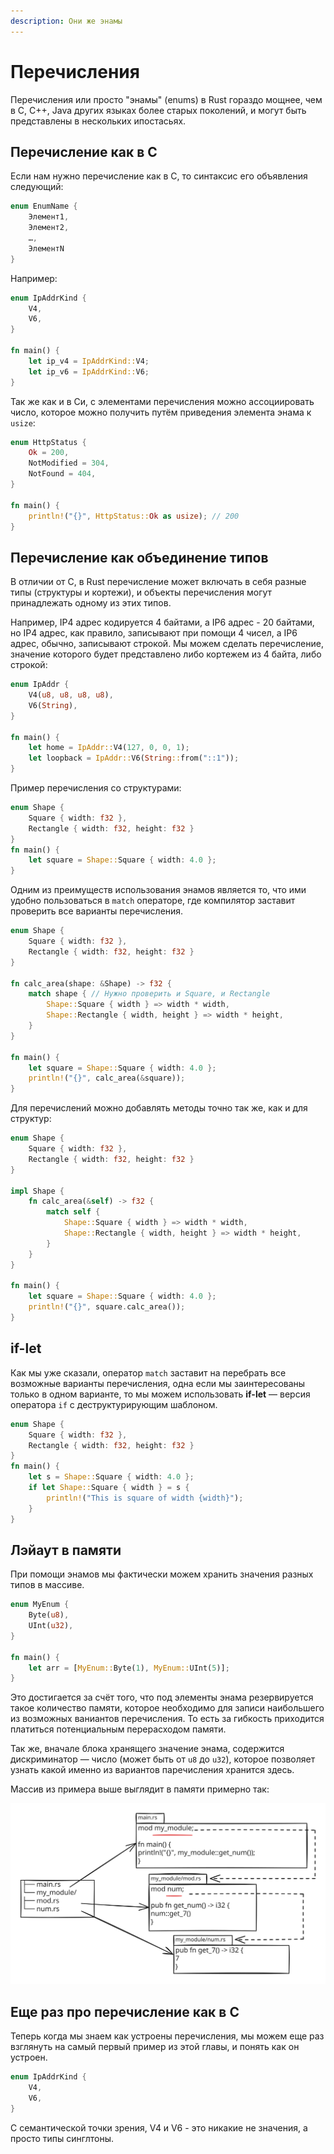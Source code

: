 ```yaml
---
description: Они же энамы
---
```


# Перечисления

Перечисления или просто "энамы" (enums) в Rust гораздо мощнее, чем в C, C++, Java других языках более старых поколений, и могут быть представлены в нескольких ипостасьях.

## Перечисление как в C

Если нам нужно перечисление как в C, то синтаксис его объявления следующий:

```rust
enum EnumName {
    Элемент1,
    Элемент2,
    …,
    ЭлементN
}
```

Например:

```rust
enum IpAddrKind {
    V4,
    V6,
}

fn main() {
    let ip_v4 = IpAddrKind::V4;
    let ip_v6 = IpAddrKind::V6;
}
```

Так же как и в Си, с элементами перечисления можно ассоциировать число, которое можно получить путём приведения элемента энама к `usize`:

```rust
enum HttpStatus {
    Ok = 200,
    NotModified = 304,
    NotFound = 404,
}

fn main() {
    println!("{}", HttpStatus::Ok as usize); // 200
}
```



## Перечисление как объединение типов

В отличии от C, в Rust перечисление может включать в себя разные типы (структуры и кортежи), и объекты перечисления могут принадлежать одному из этих типов.

Например, IP4 адрес кодируется 4 байтами, а IP6 адрес - 20 байтами, но IP4 адрес, как правило, записывают при помощи 4 чисел, а IP6 адрес, обычно, записывают строкой. Мы можем сделать перечисление, значение которого будет представлено либо кортежем из 4 байта, либо строкой:

```rust
enum IpAddr {
    V4(u8, u8, u8, u8),
    V6(String),
}

fn main() {
    let home = IpAddr::V4(127, 0, 0, 1);
    let loopback = IpAddr::V6(String::from("::1"));
}
```

Пример перечисления со структурами:

```rust
enum Shape {
    Square { width: f32 },
    Rectangle { width: f32, height: f32 }
}
fn main() {
    let square = Shape::Square { width: 4.0 };
}
```

Одним из преимуществ использования энамов является то, что ими удобно пользоваться в `match` операторе, где компилятор заставит проверить все варианты перечисления.

```rust
enum Shape {
    Square { width: f32 },
    Rectangle { width: f32, height: f32 }
}

fn calc_area(shape: &Shape) -> f32 {
    match shape { // Нужно проверить и Square, и Rectangle
        Shape::Square { width } => width * width,
        Shape::Rectangle { width, height } => width * height,
    }
}

fn main() {
    let square = Shape::Square { width: 4.0 };
    println!("{}", calc_area(&square));
}
```

Для перечислений можно добавлять методы точно так же, как и для структур:

```rust
enum Shape {
    Square { width: f32 },
    Rectangle { width: f32, height: f32 }
}

impl Shape {
    fn calc_area(&self) -> f32 {
        match self {
            Shape::Square { width } => width * width,
            Shape::Rectangle { width, height } => width * height,
        }
    }
}

fn main() {
    let square = Shape::Square { width: 4.0 };
    println!("{}", square.calc_area());
}
```

## if-let

Как мы уже сказали, оператор `match` заставит на перебрать все возможные варианты перечисления, одна если мы заинтересованы только в одном варианте, то мы можем использовать **if-let** — версия оператора `if` с деструктурирующим шаблоном.

```rust
enum Shape {
    Square { width: f32 },
    Rectangle { width: f32, height: f32 }
}
fn main() {
    let s = Shape::Square { width: 4.0 };
    if let Shape::Square { width } = s {
        println!("This is square of width {width}");
    }
}
```



## Лэйаут в памяти

При помощи энамов мы фактически можем хранить значения разных типов в массиве.

```rust
enum MyEnum {
    Byte(u8),
    UInt(u32),
}

fn main() {
    let arr = [MyEnum::Byte(1), MyEnum::UInt(5)];
}
```

Это достигается за счёт того, что под элементы энама резервируется такое количество памяти, которое необходимо для записи наибольшего из возможных ваниантов перечисления. То есть за гибкость приходится платиться потенциальным перерасходом памяти.

Так же, вначале блока хранящего значение энама, содержится дискриминатор — число (может быть от `u8` до `u32`), которое позволяет узнать какой именно из вариантов паречисления хранится здесь.

Массив из примера выше выглядит в памяти примерно так:

<img src="../.gitbook/assets/file.excalidraw.svg" alt="" class="gitbook-drawing">

## Еще раз про перечисление как в C

Теперь когда мы знаем как устроены перечисления, мы можем еще раз взглянуть на самый первый пример из этой главы, и понять как он устроен.

```rust
enum IpAddrKind {
    V4,
    V6,
}
```

С семантической точки зрения, V4 и V6 - это никакие не значения, а просто типы синглтоны.

